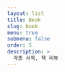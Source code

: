 ```yaml
---
layout: list
title: Book
slug: book
menu: true
submenu: false
order: 5
description: >
  각종 서적, 책 리뷰
---
```


